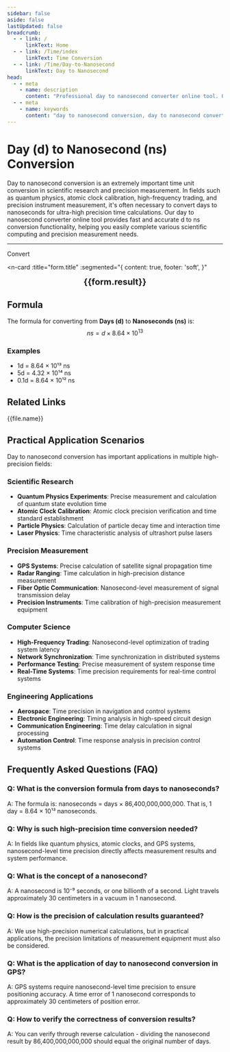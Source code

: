 ```yaml
---
sidebar: false
aside: false
lastUpdated: false
breadcrumb:
  - - link: /
      linkText: Home
  - - link: /Time/index
      linkText: Time Conversion
  - - link: /Time/Day-to-Nanosecond
      linkText: Day to Nanosecond
head:
  - - meta
    - name: description
      content: "Professional day to nanosecond converter online tool. Quickly convert days (d) to nanoseconds (ns) with precise conversion formulas and practical time calculation functions. Supports scientific computing, precision measurement, and other ultra-high precision time conversion application scenarios."
  - - meta
    - name: keywords
      content: "day to nanosecond conversion, day to nanosecond converter, time unit conversion, day nanosecond calculator, d to ns conversion, online time converter, scientific computing, days to nanoseconds, time unit calculator, nanosecond conversion, time converter, day to nanosecond formula, precision measurement, ultra-high precision time"
---
```

# Day (d) to Nanosecond (ns) Conversion

Day to nanosecond conversion is an extremely important time unit conversion in scientific research and precision measurement. In fields such as quantum physics, atomic clock calibration, high-frequency trading, and precision instrument measurement, it's often necessary to convert days to nanoseconds for ultra-high precision time calculations. Our day to nanosecond converter online tool provides fast and accurate d to ns conversion functionality, helping you easily complete various scientific computing and precision measurement needs.

---
<script setup>
import { onMounted, reactive, inject, ref } from 'vue'
import { NButton,NForm ,NFormItem,NInput,NInputNumber,NSelect,NCard,useMessage,NGrid ,NGi  } from 'naive-ui'
import { defineClientComponent } from 'vitepress'
import { Time } from '../files';

const convert = inject('convert')

const seoKey = ['day to nanosecond conversion','day to nanosecond converter','time unit conversion','day nanosecond calculator','d to ns conversion','online time converter','scientific computing','days to nanoseconds','time unit calculator','nanosecond conversion','time converter','day to nanosecond formula','precision measurement','ultra-high precision time','day','nanosecond','time conversion','time unit']

const form = reactive({
  number: null,
  result: '',
  title: 'Day to Nanosecond Converter',
})

const convertHandler = () => {
  if (form.number !== null && !isNaN(form.number)) {
    const convertedValue = parseFloat(form.number) * 86400000000000
    form.result = `${form.number}d = ${convertedValue.toFixed(0)}ns`
  } else {
    form.result = 'Please enter a valid number.'
  }
}
</script>

<n-form size="large" :model="form">
  <n-form-item label="Days (d)">
    <n-input-number v-model:value="form.number" placeholder="Enter days" style="width: 100%" />
  </n-form-item>
  <n-form-item>
    <n-button type="info" @click="convertHandler" block>Convert</n-button>
  </n-form-item>
</n-form>

<n-card
  :title="form.title"
  :segmented="{
    content: true,
    footer: 'soft',
  }"
>
  <div  style="text-align:center;font-size:20px;">
    <strong>{{form.result}}</strong>
  </div>
  <template #footer>
    <div>
      <span v-for="item of seoKey" :key="item">{{item}}，</span>
    </div>
  </template>
</n-card>

## Formula

The formula for converting from **Days (d)** to **Nanoseconds (ns)** is:
$$ ns = d \times 8.64 \times 10^{13} $$

### Examples
- 1d = 8.64 × 10¹³ ns
- 5d = 4.32 × 10¹⁴ ns
- 0.1d = 8.64 × 10¹² ns
## Related Links
<n-grid x-gap="12" :cols="2">
  <n-gi v-for="(file, index) in Time" :key="index">
    <n-button
      text
      tag="a"
      :href="file.path"
      type="info"
    >
      {{file.name}}
    </n-button>
  </n-gi>
</n-grid>

## Practical Application Scenarios

Day to nanosecond conversion has important applications in multiple high-precision fields:

### Scientific Research
- **Quantum Physics Experiments**: Precise measurement and calculation of quantum state evolution time
- **Atomic Clock Calibration**: Atomic clock precision verification and time standard establishment
- **Particle Physics**: Calculation of particle decay time and interaction time
- **Laser Physics**: Time characteristic analysis of ultrashort pulse lasers

### Precision Measurement
- **GPS Systems**: Precise calculation of satellite signal propagation time
- **Radar Ranging**: Time calculation in high-precision distance measurement
- **Fiber Optic Communication**: Nanosecond-level measurement of signal transmission delay
- **Precision Instruments**: Time calibration of high-precision measurement equipment

### Computer Science
- **High-Frequency Trading**: Nanosecond-level optimization of trading system latency
- **Network Synchronization**: Time synchronization in distributed systems
- **Performance Testing**: Precise measurement of system response time
- **Real-Time Systems**: Time precision requirements for real-time control systems

### Engineering Applications
- **Aerospace**: Time precision in navigation and control systems
- **Electronic Engineering**: Timing analysis in high-speed circuit design
- **Communication Engineering**: Time delay calculation in signal processing
- **Automation Control**: Time response analysis in precision control systems

## Frequently Asked Questions (FAQ)

### Q: What is the conversion formula from days to nanoseconds?
A: The formula is: nanoseconds = days × 86,400,000,000,000. That is, 1 day = 8.64 × 10¹³ nanoseconds.

### Q: Why is such high-precision time conversion needed?
A: In fields like quantum physics, atomic clocks, and GPS systems, nanosecond-level time precision directly affects measurement results and system performance.

### Q: What is the concept of a nanosecond?
A: A nanosecond is 10⁻⁹ seconds, or one billionth of a second. Light travels approximately 30 centimeters in a vacuum in 1 nanosecond.

### Q: How is the precision of calculation results guaranteed?
A: We use high-precision numerical calculations, but in practical applications, the precision limitations of measurement equipment must also be considered.

### Q: What is the application of day to nanosecond conversion in GPS?
A: GPS systems require nanosecond-level time precision to ensure positioning accuracy. A time error of 1 nanosecond corresponds to approximately 30 centimeters of position error.

### Q: How to verify the correctness of conversion results?
A: You can verify through reverse calculation - dividing the nanosecond result by 86,400,000,000,000 should equal the original number of days.